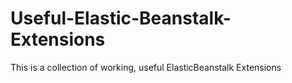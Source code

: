 # Useful-Elastic-Beanstalk-Extensions
This is a collection of working, useful ElasticBeanstalk Extensions
